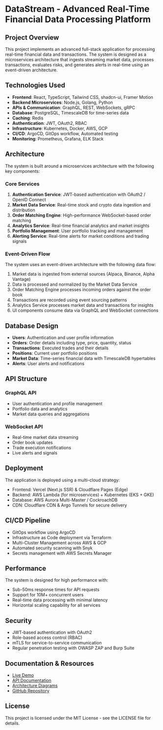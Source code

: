 
# DataStream - Advanced Real-Time Financial Data Processing Platform

## Project Overview

This project implements an advanced full-stack application for processing real-time financial data and transactions. The system is designed as a microservices architecture that ingests streaming market data, processes transactions, evaluates risks, and generates alerts in real-time using an event-driven architecture.

## Technologies Used

- **Frontend**: React, TypeScript, Tailwind CSS, shadcn-ui, Framer Motion
- **Backend Microservices**: Node.js, Golang, Python
- **APIs & Communication**: GraphQL, REST, WebSockets, gRPC
- **Database**: PostgreSQL, TimescaleDB for time-series data
- **Caching**: Redis
- **Authentication**: JWT, OAuth2, RBAC
- **Infrastructure**: Kubernetes, Docker, AWS, GCP
- **CI/CD**: ArgoCD, GitOps workflow, Automated testing
- **Monitoring**: Prometheus, Grafana, ELK Stack

## Architecture

The system is built around a microservices architecture with the following key components:

### Core Services

1. **Authentication Service**: JWT-based authentication with OAuth2 / OpenID Connect
2. **Market Data Service**: Real-time stock and crypto data ingestion and distribution
3. **Order Matching Engine**: High-performance WebSocket-based order matching
4. **Analytics Service**: Real-time financial analytics and market insights
5. **Portfolio Management**: User portfolio tracking and management
6. **Alerting Service**: Real-time alerts for market conditions and trading signals

### Event-Driven Flow

The system uses an event-driven architecture with the following data flow:

1. Market data is ingested from external sources (Alpaca, Binance, Alpha Vantage)
2. Data is processed and normalized by the Market Data Service
3. Order Matching Engine processes incoming orders against the order book
4. Transactions are recorded using event sourcing patterns
5. Analytics Service processes market data and transactions for insights
6. UI components consume data via GraphQL and WebSocket connections

## Database Design

- **Users**: Authentication and user profile information
- **Orders**: Order details including type, price, quantity, status
- **Transactions**: Executed trades and their details
- **Positions**: Current user portfolio positions
- **Market Data**: Time-series financial data with TimescaleDB hypertables
- **Alerts**: User alerts and notifications

## API Structure

### GraphQL API

- User authentication and profile management
- Portfolio data and analytics
- Market data queries and aggregations

### WebSocket API

- Real-time market data streaming
- Order book updates
- Trade execution notifications
- Live alerts and signals

## Deployment

The application is deployed using a multi-cloud strategy:

- Frontend: Vercel (Next.js SSR) & Cloudflare Pages (Edge)
- Backend: AWS Lambda (for microservices) + Kubernetes (EKS + GKE)
- Database: AWS Aurora Multi-Master / CockroachDB 
- CDN: Cloudflare CDN & Argo Tunnels for secure delivery

## CI/CD Pipeline

- GitOps workflow using ArgoCD
- Infrastructure as Code deployment via Terraform
- Multi-Cluster Management across AWS & GCP
- Automated security scanning with Snyk
- Secrets management with AWS Secrets Manager

## Performance

The system is designed for high performance with:

- Sub-50ms response times for API requests
- Support for 10M+ concurrent users
- Real-time data processing with minimal latency
- Horizontal scaling capability for all services

## Security

- JWT-based authentication with OAuth2
- Role-based access control (RBAC)
- mTLS for service-to-service communication
- Regular penetration testing with OWASP ZAP and Burp Suite

## Documentation & Resources

- [Live Demo](https://datastream-demo.example.com)
- [API Documentation](https://api-docs.datastream-demo.example.com)
- [Architecture Diagrams](https://docs.datastream-demo.example.com/architecture)
- [GitHub Repository](https://github.com/username/XNL-21BCEXXXX-SDE-2)

## License

This project is licensed under the MIT License - see the LICENSE file for details.
